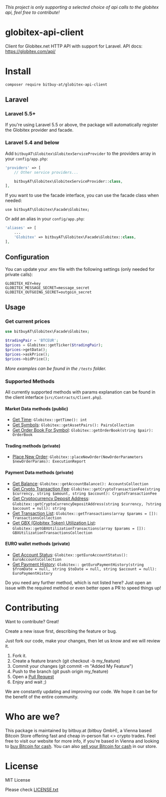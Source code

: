 _This project is only supporting a selected choice of api calls to the globitex api, feel free to contribute!_

# globitex-api-client

Client for Globitex.net HTTP API with support for Laravel.
API docs: https://globitex.com/api/

# Install

`composer require bitbuy-at/globitex-api-client`

## Laravel

### Laravel 5.5+

If you're using Laravel 5.5 or above, the package will automatically register the Globitex provider and facade.

### Laravel 5.4 and below

Add `bitbuyAT\Globitex\GlobitexServiceProvider` to the providers array in your `config/app.php`:

```php
'providers' => [
    // Other service providers...

    bitbuyAT\Globitex\GlobitexServiceProvider::class,
],
```

If you want to use the facade interface, you can use the facade class when needed:

```
use bitbuyAT\Globitex\Facade\Globitex;
```

Or add an alias in your `config/app.php`:

```php
'aliases' => [
    ...
    'Globitex' => bitbuyAT\Globitex\Facade\Globitex::class,
],
```

## Configuration

You can update your .env file with the following settings (only needed for private calls):

```
GLOBITEX_KEY=key
GLOBITEX_MESSAGE_SECRET=message_secret
GLOBITEX_OUTGOING_SECRET=outgoin_secret
```

## Usage

### Get current prices

```php
use bitbuyAT\Globitex\Facade\Globitex;

$tradingPair = 'BTCEUR';
$prices = Globitex::getTicker($tradingPair);
$prices->getData();
$prices->askPrice();
$prices->bidPrice();
```

_More examples can be found in the `/tests` folder._

### Supported Methods

All currently supported methods with params explanation can be found in the client interface (`src/Contracts/Client.php`).

#### Market Data methods (public)

- [Get Time](https://globitex.com/api/#restGetTime): `Globitex::getTime(): int`
- [Get Symbols](https://globitex.com/api/#restGetSymbols): `Globitex::getAssetPairs(): PairsCollection`
- [Get Order Book For Symbol](https://globitex.com/api/#restGetOrderBook): `Globitex::getOrderBook(string $pair): OrderBook`

#### Trading methods (private)
- [Place New Order](https://globitex.com/api/#PlaceNewOrder): `Globitex::placeNewOrder(NewOrderParameters $newOrderParams): ExecutionReport`

#### Payment Data methods (private)

- [Get Balance](https://globitex.com/api/#GetBalance): `Globitex::getAccountBalance(): AccountsCollection`
- [Get Crypto Transaction Fee](https://globitex.com/api/#CryptoAddressGet): `Globitex::getCryptoTransactionFee(string $currency, string $amount, string $account): CryptoTransactionFee`
- [Get Cryptocurrency Deposit Address](https://globitex.com/api/#CryptoAddressGet): `Globitex::getCryptoCurrencyDepositAddress(string $currency, ?string $account = null): string`
- [Get Transaction List](https://globitex.com/api/#GetTransactionList): `Globitex::getTransactions(array $params = []): TransactionsCollection`
- [Get GBX (Globitex Token) Utilization List](https://globitex.com/api/#GbxUtilizationList): `Globitex::getGBXUtilizationTransactions(array $params = []): GBXUtilizationTransactionsCollection`

#### EURO wallet methods (private)

- [Get Account Status](https://globitex.com/api/#GetAccountStatus): `Globitex::getEuroAccountStatus(): EuroAccountsCollection`
- [Get Payment History](https://globitex.com/api/#GetPaymentHistory): `Globitex:: getEuroPaymentHistory(string $fromDate = null, string $toDate = null, string $account = null): EuroPaymentHistory`

Do you need any further method, which is not listed here? Just open an issue with the required method or even better open a PR to speed things up!

# Contributing

Want to contribute? Great!

Create a new issue first, describing the feature or bug.

Just fork our code, make your changes, then let us know and we will review it.

1. Fork it.
2. Create a feature branch (git checkout -b my_feature)
3. Commit your changes (git commit -m "Added My Feature")
4. Push to the branch (git push origin my_feature)
5. Open a [Pull Request](https://github.com/bitbuyAT/globitex-api-client/compare)
6. Enjoy and wait ;)

We are constantly updating and improving our code. We hope it can be for the benefit of the entire community.

# Who are we?

This package is maintained by bitbuy.at (bitbuy GmbH), a Vienna based Bitcoin Store offering fast and cheap in-person fiat <> crypto trades. Feel free to visit our website for more info, if you're based in Vienna and looking to [buy Bitcoin for cash](https://bitbuy.at/buy/bitcoin/). You can also [sell your Bitcoin for cash](https://bitbuy.at/sell/bitcoin/) in our store.

# License

MIT License

Please check [LICENSE.txt](https://github.com/bitbuyAT/globitex-api-client/blob/master/LICENSE.txt)
